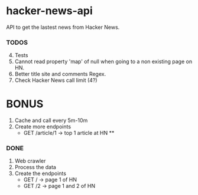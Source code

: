 # hacker-news-api

API to get the lastest news from Hacker News.

### TODOS

4. Tests
5. Cannot read property 'map' of null when going to a non existing page on HN.
6. Better title site and comments Regex.
7. Check Hacker News call limit (4?)

# BONUS

1. Cache and call every 5m-10m
2. Create more endpoints
    - GET /article/1 -> top 1 article at HN \*\*

### DONE

1. Web crawler
2. Process the data
3. Create the endpoints
    - GET / -> page 1 of HN
    - GET /2 -> page 1 and 2 of HN
